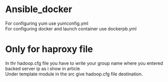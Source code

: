 # Ansible_docker

For configuring yum use yumconfig.yml<br/>
For configuring docker and launch container use dockerpb.yml
# Only for haproxy file
In thr hadoop.cfg file you have to write your group name where you entered backed server ip as i show in article<br/>
Under template module  in the src give hadoop.cfg file destination.
